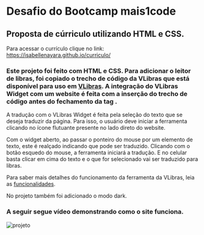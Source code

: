 # Desafio do Bootcamp mais1code
## Proposta de cúrriculo utilizando HTML e CSS.

Para acessar o currículo clique no link: https://isabellenayara.github.io/curriculo/

### Este projeto foi feito com HTML e CSS. Para adicionar o leitor de libras, foi copiado o trecho de código da VLibras que está disponível para uso em [VLibras](https://vlibras.gov.br/doc/widget/installation/webpageintegration.html). A integração do VLibras Widget com um website é feita com a inserção do trecho de código antes do fechamento da tag <body>.
  
A tradução com o VLibras Widget é feita pela seleção do texto que se deseja traduzir da página. Para isso, o usuário deve iniciar a ferramenta clicando no ícone flutuante presente no lado direto do website.
  
Com o widget aberto, ao passar o ponteiro do mouse por um elemento de texto, este é realçado indicando que pode ser traduzido. Clicando com o botão esquedo do mouse, a ferramenta iniciará a tradução. E no celular basta clicar em cima do texto e o que for selecionado vai ser traduzido para libras.
  
Para saber mais detalhes do funcionamento da ferramenta da VLibras, leia as [funcionalidades](https://vlibras.gov.br/doc/widget/functionalities/texttranslation.html).
  
No projeto também foi adicionado o modo dark.
  
### A seguir segue vídeo demonstrando como o site funciona.

![projeto](https://github.com/IsabelleNayara/curriculo/blob/main/projeto.gif)
  

